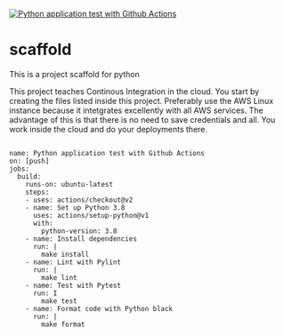 [![Python application test with Github Actions](https://github.com/Chuukwudi/scaffold/actions/workflows/main.yml/badge.svg)](https://github.com/Chuukwudi/scaffold/actions/workflows/main.yml)

# scaffold
This is a project scaffold for python

This project teaches Continous Integration in the cloud. You start by creating the files listed inside this project. Preferably use the 
AWS Linux instance because it intetgrates excellently with all AWS services. The advantage of this is that there is no need to save credentials and all. You work inside the cloud and do your deployments there.



```

name: Python application test with Github Actions
on: [push]
jobs:
  build:
    runs-on: ubuntu-latest
    steps:
    - uses: actions/checkout@v2
    - name: Set up Python 3.8
      uses: actions/setup-python@v1
      with:
        python-version: 3.8
    - name: Install dependencies
      run: |
        make install
    - name: Lint with Pylint
      run: |
        make lint
    - name: Test with Pytest
      run: I
        make test
    - name: Format code with Python black
      run: |
        make format
        
```
